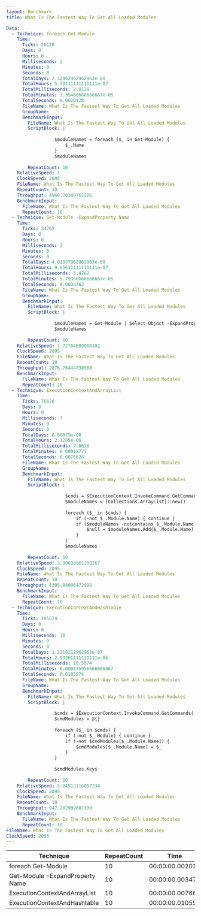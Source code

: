 ```yaml
---
layout: Benchmark
title: What Is The Fastest Way To Get All Loaded Modules

Data: 
  - Technique: foreach Get-Module
    Time: 
      Ticks: 20128
      Days: 0
      Hours: 0
      Milliseconds: 2
      Minutes: 0
      Seconds: 0
      TotalDays: 2.32962962962963e-08
      TotalHours: 5.59111111111111e-07
      TotalMilliseconds: 2.0128
      TotalMinutes: 3.35466666666667e-05
      TotalSeconds: 0.0020128
      FileName: What Is The Fastest Way To Get All Loaded Modules
      GroupName: 
      BenchmarkInput: 
        FileName: What Is The Fastest Way To Get All Loaded Modules
        ScriptBlock: |
          
                  $moduleNames = foreach ($_ in Get-Module) {
                      $_.Name
                  }
                  $moduleNames
              
        RepeatCount: 10
    RelativeSpeed: 1
    ClockSpeed: 2095
    FileName: What Is The Fastest Way To Get All Loaded Modules
    RepeatCount: 10
    Throughput: 4968.20349761526
    BenchmarkInput: 
      FileName: What Is The Fastest Way To Get All Loaded Modules
      RepeatCount: 10
  - Technique: Get-Module -ExpandProperty Name
    Time: 
      Ticks: 34762
      Days: 0
      Hours: 0
      Milliseconds: 3
      Minutes: 0
      Seconds: 0
      TotalDays: 4.02337962962963e-08
      TotalHours: 9.65611111111111e-07
      TotalMilliseconds: 3.4762
      TotalMinutes: 5.79366666666667e-05
      TotalSeconds: 0.0034762
      FileName: What Is The Fastest Way To Get All Loaded Modules
      GroupName: 
      BenchmarkInput: 
        FileName: What Is The Fastest Way To Get All Loaded Modules
        ScriptBlock: |
          
                  $moduleNames = Get-Module | Select-Object -ExpandProperty Name
                  $moduleNames
              
        RepeatCount: 10
    RelativeSpeed: 1.72704689984102
    ClockSpeed: 2095
    FileName: What Is The Fastest Way To Get All Loaded Modules
    RepeatCount: 10
    Throughput: 2876.70444738508
    BenchmarkInput: 
      FileName: What Is The Fastest Way To Get All Loaded Modules
      RepeatCount: 10
  - Technique: ExecutionContextAndArrayList
    Time: 
      Ticks: 76626
      Days: 0
      Hours: 0
      Milliseconds: 7
      Minutes: 0
      Seconds: 0
      TotalDays: 8.86875e-08
      TotalHours: 2.1285e-06
      TotalMilliseconds: 7.6626
      TotalMinutes: 0.00012771
      TotalSeconds: 0.0076626
      FileName: What Is The Fastest Way To Get All Loaded Modules
      GroupName: 
      BenchmarkInput: 
        FileName: What Is The Fastest Way To Get All Loaded Modules
        ScriptBlock: |
          
                      $cmds = $ExecutionContext.InvokeCommand.GetCommands('*', 'Function,Cmdlet,Alias', $true)
                      $moduleNames = [Collections.ArrayList]::new()
          
                      foreach ($_ in $cmds) {
                          if (-not $_.Module.Name) { continue } 
                          if ($moduleNames -notcontains $_.Module.Name) {
                              $null = $moduleNames.Add($_.Module.Name)
                          }
                      }
                      $moduleNames
              
        RepeatCount: 10
    RelativeSpeed: 3.80693561208267
    ClockSpeed: 2095
    FileName: What Is The Fastest Way To Get All Loaded Modules
    RepeatCount: 10
    Throughput: 1305.04006472999
    BenchmarkInput: 
      FileName: What Is The Fastest Way To Get All Loaded Modules
      RepeatCount: 10
  - Technique: ExecutionContextAndHashtable
    Time: 
      Ticks: 105574
      Days: 0
      Hours: 0
      Milliseconds: 10
      Minutes: 0
      Seconds: 0
      TotalDays: 1.2219212962963e-07
      TotalHours: 2.93261111111111e-06
      TotalMilliseconds: 10.5574
      TotalMinutes: 0.000175956666666667
      TotalSeconds: 0.0105574
      FileName: What Is The Fastest Way To Get All Loaded Modules
      GroupName: 
      BenchmarkInput: 
        FileName: What Is The Fastest Way To Get All Loaded Modules
        ScriptBlock: |
          
                  $cmds = $ExecutionContext.InvokeCommand.GetCommands('*', 'Function,Cmdlet,Alias', $true)
                  $cmdModules = @{}
          
                  foreach ($_ in $cmds) {
                      if (-not $_.Module) { continue } 
                      if (-not $cmdModules[$_.Module.Name]) {
                          $cmdModules[$_.Module.Name] = $_
                      }
                  }
          
                  $cmdModules.Keys
              
        RepeatCount: 10
    RelativeSpeed: 5.24513116057234
    ClockSpeed: 2095
    FileName: What Is The Fastest Way To Get All Loaded Modules
    RepeatCount: 10
    Throughput: 947.202909807339
    BenchmarkInput: 
      FileName: What Is The Fastest Way To Get All Loaded Modules
      RepeatCount: 10
FileName: What Is The Fastest Way To Get All Loaded Modules
ClockSpeed: 2095
---
```





|Technique                      |RepeatCount|Time           |RelativeSpeed|Throughput|
|-------------------------------|-----------|---------------|-------------|----------|
|foreach Get-Module             |10         |00:00:00.002012|1x           |4968.2/s  |
|Get-Module -ExpandProperty Name|10         |00:00:00.003476|1.73x        |2876.7/s  |
|ExecutionContextAndArrayList   |10         |00:00:00.007662|3.81x        |1305.04/s |
|ExecutionContextAndHashtable   |10         |00:00:00.010557|5.25x        |947.2/s   |
